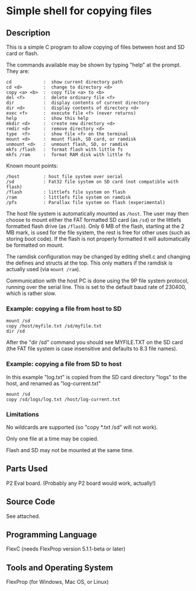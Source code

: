 # Simple shell for copying files

## Description

This is a simple C program to allow copying of files between host and SD card or flash.

The commands available may be shown by typing "help" at the prompt. They are:
```
cd            :  show current directory path
cd <d>        :  change to directory <d>
copy <a> <b>  :  copy file <a> to <b>
del <f>       :  delete ordinary file <f>
dir           :  display contents of current directory
dir <d>       :  display contents of directory <d>
exec <f>      :  execute file <f> (never returns)
help          :  show this help
mkdir <d>     :  create new directory <d>
rmdir <d>     :  remove directory <d>
type  <f>     :  show file <f> on the terminal
mount <d>     :  mount flash, SD card, or ramdisk
unmount <d>   :  unmount flash, SD, or ramdisk
mkfs /flash   :  format flash with little fs
mkfs /ram     :  format RAM disk with little fs
```

Known mount points:
```
/host         : host file system over serial
/sd           : Fat32 file system on SD card (not compatible with flash)
/flash        : littlefs file system on flash
/ram          : littlefs file system on ramdisk
/pfs          : Parallax file system on flash (experimental)
```

The host file system is automatically mounted as `/host`. The user may then choose to mount either the FAT formatted SD card (as `/sd`) or the littlefs formatted flash drive (as `/flash`). Only 6 MB of the flash, starting at the 2 MB mark, is used for the file system, the rest is free for other uses (such as storing boot code). If the flash is not properly formatted it will automatically be formatted on mount.

The ramdisk configuration may be changed by editing shell.c and changing the defines and structs at the top. This only matters if the ramdisk is actually used (via `mount /ram`).

Communication with the host PC is done using the 9P file system protocol, running over the serial line. This is set to the default baud rate of 230400, which is rather slow.

### Example: copying a file from host to SD

```
mount /sd
copy /host/myfile.txt /sd/myfile.txt
dir /sd
```

After the "dir /sd" command you should see MYFILE.TXT on the SD card (the FAT file system is case insensitive and defaults to 8.3 file names).

### Example: copying a file from SD to host

In this example "log.txt" is copied from the SD card directory "logs" to the host, and renamed as "log-current.txt"
```
mount /sd
copy /sd/logs/log.txt /host/log-current.txt
```

### Limitations

No wildcards are supported (so "copy *.txt /sd" will not work).

Only one file at a time may be copied.

Flash and SD may not be mounted at the same time.

## Parts Used

P2 Eval board. (Probably any P2 board would work, actually!)

## Source Code

See attached.

## Programming Language

FlexC (needs FlexProp version 5.1.1-beta or later)

## Tools and Operating System

FlexProp (for Windows, Mac OS, or Linux)

